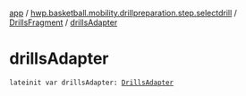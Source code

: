 [app](../../index.md) / [hwp.basketball.mobility.drillpreparation.step.selectdrill](../index.md) / [DrillsFragment](index.md) / [drillsAdapter](.)

# drillsAdapter

`lateinit var drillsAdapter: `[`DrillsAdapter`](../-drills-adapter/index.md)